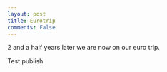 ```yaml
---
layout: post
title: Eurotrip
comments: False
---
```


2 and a half years later we are now on our euro trip.

Test publish
